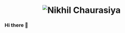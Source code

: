 <h1 align="center">
  <img src="https://github.com/nikk-16/profile/blob/main/name.svg" alt="Nikhil Chaurasiya" />
</h1>

### Hi there 👋

<!--
**nikk-16/nikk-16** is a ✨ _special_ ✨ repository because its `README.md` (this file) appears on your GitHub profile.

Here are some ideas to get you started:

- 🔭 I’m currently working on java...
- 🌱 I’m currently learning python...
- 👯 I’m looking to collaborate on machine learning projects...
- 🤔 I’m looking for help with my fellow teammates...
- 💬 Ask me about ...
- 📫 How to reach me: nikhilchaurasiya16401@gmail.com...
- 😄 Pronouns: ...
- ⚡ Fun fact: ...
-->
